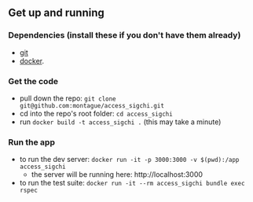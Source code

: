 ## Get up and running
### Dependencies (install these if you don't have them already)
* [git](https://git-scm.com/downloads)
* [docker](https://docs.docker.com/get-docker/).

### Get the code
* pull down the repo: `git clone git@github.com:montague/access_sigchi.git`
* cd into the repo's root folder: `cd access_sigchi`
* run `docker build -t access_sigchi .` (this may take a minute)

### Run the app
* to run the dev server: `docker run -it -p 3000:3000 -v $(pwd):/app access_sigchi`
  * the server will be running here: http://localhost:3000 
* to run the test suite: `docker run -it --rm access_sigchi bundle exec rspec`

